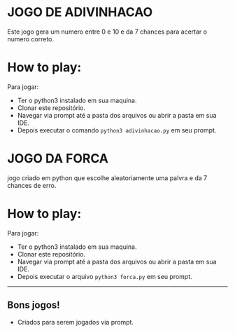 # JOGO DE ADIVINHACAO

Este jogo gera um numero entre 0 e 10 e da 7 chances para acertar o numero correto.

# How to play:

Para jogar:

- Ter o python3 instalado em sua maquina.
- Clonar este repositório.
- Navegar via prompt até a pasta dos arquivos ou abrir a pasta em sua IDE.
- Depois executar o comando `python3 adivinhacao.py` em seu prompt.

# JOGO DA FORCA

jogo criado em python que escolhe aleatoriamente uma palvra e da 7 chances de erro.

# How to play:

Para jogar:

- Ter o python3 instalado em sua maquina.
- Clonar este repositório.
- Navegar via prompt até a pasta dos arquivos ou abrir a pasta em sua IDE.
- Depois executar o arquivo `python3 forca.py` em seu prompt.

---

## Bons jogos!

- Criados para serem jogados via prompt.
